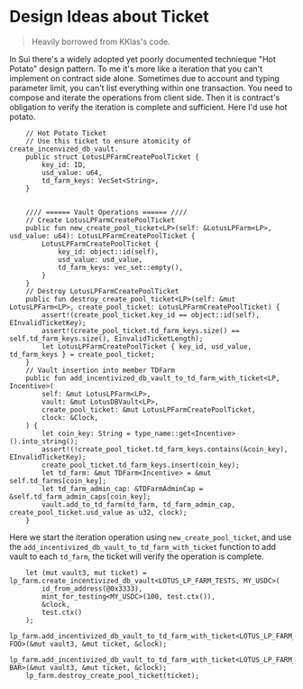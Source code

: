 # Design Ideas about Ticket
> Heavily borrowed from KKlas's code.

In Sui there's a widely adopted yet poorly documented technieque "Hot Potato" design pattern. 
To me it's more like a iteration that you can't implement on contract side alone. 
Sometimes due to account and typing parameter limit, you can't list everything within one transaction. 
You need to compose and iterate the operations from client side. Then it is contract's obligation to verify 
the iteration is complete and sufficient. Here I'd use hot potato.

```
    // Hot Potato Ticket
    // Use this ticket to ensure atomicity of create_incenvized_db_vault.
    public struct LotusLPFarmCreatePoolTicket {
        key_id: ID,
        usd_value: u64,
        td_farm_keys: VecSet<String>,
    }


    //// ====== Vault Operations ====== ////
    // Create LotusLPFarmCreatePoolTicket
    public fun new_create_pool_ticket<LP>(self: &LotusLPFarm<LP>, usd_value: u64): LotusLPFarmCreatePoolTicket {
        LotusLPFarmCreatePoolTicket {
            key_id: object::id(self),
            usd_value: usd_value,
            td_farm_keys: vec_set::empty(),
        }
    }
    // Destroy LotusLPFarmCreatePoolTicket
    public fun destroy_create_pool_ticket<LP>(self: &mut LotusLPFarm<LP>, create_pool_ticket: LotusLPFarmCreatePoolTicket) {
        assert!(create_pool_ticket.key_id == object::id(self), EInvalidTicketKey);
        assert!(create_pool_ticket.td_farm_keys.size() == self.td_farm_keys.size(), EinvalidTicketLength);
        let LotusLPFarmCreatePoolTicket { key_id, usd_value, td_farm_keys } = create_pool_ticket;
    }
    // Vault insertion into member TDFarm 
    public fun add_incentivized_db_vault_to_td_farm_with_ticket<LP, Incentive>(
        self: &mut LotusLPFarm<LP>, 
        vault: &mut LotusDBVault<LP>,
        create_pool_ticket: &mut LotusLPFarmCreatePoolTicket,
        clock: &Clock,
    ) {
        let coin_key: String = type_name::get<Incentive>().into_string();
        assert!(!create_pool_ticket.td_farm_keys.contains(&coin_key), EInvalidTicketKey);
        create_pool_ticket.td_farm_keys.insert(coin_key);
        let td_farm: &mut TDFarm<Incentive> = &mut self.td_farms[coin_key];
        let td_farm_admin_cap: &TDFarmAdminCap = &self.td_farm_admin_caps[coin_key];
        vault.add_to_td_farm(td_farm, td_farm_admin_cap, create_pool_ticket.usd_value as u32, clock);
    }
```

Here we start the iteration operation using `new_create_pool_ticket`, and use the `add_incentivized_db_vault_to_td_farm_with_ticket` function to add vault to each `td_farm`, the ticket will verify the operation is complete.

```
    let (mut vault3, mut ticket) = lp_farm.create_incentivized_db_vault<LOTUS_LP_FARM_TESTS, MY_USDC>(
        id_from_address(@0x3333),
        mint_for_testing<MY_USDC>(100, test.ctx()),
        &clock, 
        test.ctx()
    );
    lp_farm.add_incentivized_db_vault_to_td_farm_with_ticket<LOTUS_LP_FARM_TESTS, FOO>(&mut vault3, &mut ticket, &clock);
    lp_farm.add_incentivized_db_vault_to_td_farm_with_ticket<LOTUS_LP_FARM_TESTS, BAR>(&mut vault3, &mut ticket, &clock);
    lp_farm.destroy_create_pool_ticket(ticket);
```